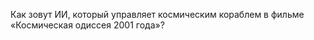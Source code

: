 Как зовут&nbsp;ИИ, который управляет космическим кораблем в&nbsp;фильме &laquo;Космическая одиссея 2001&nbsp;года&raquo;?